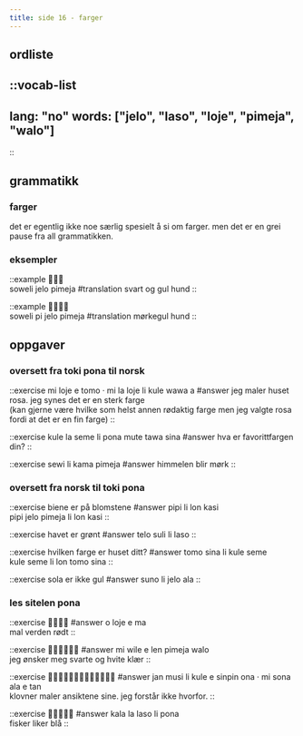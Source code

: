 ```yaml
---
title: side 16 - farger 
---
```

## ordliste
::vocab-list
---
lang: "no"
words: ["jelo", "laso", "loje", "pimeja", "walo"]
---
::

## grammatikk
### farger

det er egentlig ikke noe særlig spesielt å si om farger. men det er en grei pause fra all grammatikken.

### eksempler
::example
󱥢󱤒󱥏 \
soweli jelo pimeja
#translation
svart og gul hund
::

::example
󱥢󱥍󱤒󱥏 \
soweli pi jelo pimeja
#translation
mørkegul hund
::

## oppgaver
### oversett fra toki pona til norsk
::exercise
mi loje e tomo · mi la loje li kule wawa a
#answer
jeg maler huset rosa. jeg synes det er en sterk farge \
(kan gjerne være hvilke som helst annen rødaktig farge men jeg valgte rosa fordi at det er en fin farge)
::

::exercise
kule la seme li pona mute tawa sina
#answer
hva er favorittfargen din?
::

::exercise
sewi li kama pimeja
#answer
himmelen blir mørk
::

### oversett fra norsk til toki pona
::exercise
biene er på blomstene
#answer
pipi li lon kasi \
pipi jelo pimeja li lon kasi
::

::exercise
havet er grønt
#answer
telo suli li laso
::

::exercise
hvilken farge er huset ditt?
#answer
tomo sina li kule seme \
kule seme li lon tomo sina
::

::exercise
sola er ikke gul
#answer
suno li jelo ala
::

### les sitelen pona
::exercise
󱥄󱤫󱤉󱤰
#answer
o loje e ma \
mal verden rødt
::

::exercise
󱤴󱥷󱤉󱤥󱥏󱥲
#answer
mi wile e len pimeja walo \
jeg ønsker meg svarte og hvite klær
::

::exercise
󱤑󱤻󱤧󱤞󱤉󱥟󱥆󱦜󱤴󱥡󱤂󱤉󱥧
#answer
jan musi li kule e sinpin ona · mi sona ala e tan \
klovner maler ansiktene sine. jeg forstår ikke hvorfor.
::

::exercise
󱤔󱤡󱤣󱤧󱥔
#answer
kala la laso li pona \
fisker liker blå
::